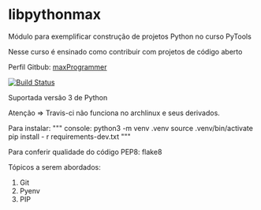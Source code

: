 # libpythonmax
Módulo para exemplificar construção de projetos Python no curso PyTools

Nesse curso é ensinado como contribuir com projetos de código aberto

Perfil Gitbub: [maxProgrammer](https://github.com/maxProgrammer)

[![Build Status](https://app.travis-ci.com/maxProgrammer/api-github.svg?branch=main)](https://app.travis-ci.com/maxProgrammer/api-github)

Suportada versão 3 de Python 

Atenção => Travis-ci não funciona no archlinux e seus derivados.

Para instalar:
"""
console:
python3 -m venv .venv
source .venv/bin/activate
pip install - r requirements-dev.txt 
"""

Para conferir qualidade do código PEP8:
flake8

Tópicos a serem abordados:
1. Git
2. Pyenv
3. PIP
